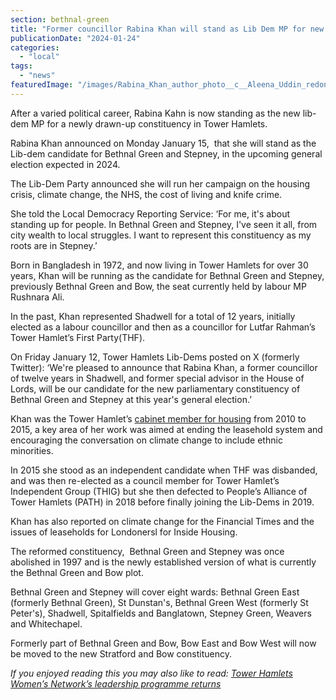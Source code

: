 ```yaml
---
section: bethnal-green
title: "Former councillor Rabina Khan will stand as Lib Dem MP for new constituency of Bethnal Green &amp; Stepney"
publicationDate: "2024-01-24"
categories: 
  - "local"
tags: 
  - "news"
featuredImage: "/images/Rabina_Khan_author_photo__c__Aleena_Uddin_redone.jpg"
---
```


After a varied political career, Rabina Kahn is now standing as the new lib-dem MP for a newly drawn-up constituency in Tower Hamlets.

Rabina Khan announced on Monday January 15,  that she will stand as the Lib-dem candidate for Bethnal Green and Stepney, in the upcoming general election expected in 2024. 

The Lib-Dem Party announced she will run her campaign on the housing crisis, climate change, the NHS, the cost of living and knife crime. 

She told the Local Democracy Reporting Service: ‘For me, it's about standing up for people. In Bethnal Green and Stepney, I've seen it all, from city wealth to local struggles. I want to represent this constituency as my roots are in Stepney.’

Born in Bangladesh in 1972, and now living in Tower Hamlets for over 30 years, Khan will be running as the candidate for Bethnal Green and Stepney, previously Bethnal Green and Bow, the seat currently held by labour MP Rushnara Ali. 

In the past, Khan represented Shadwell for a total of 12 years, initially elected as a labour councillor and then as a councillor for Lutfar Rahman’s Tower Hamlet’s First Party(THF). 

On Friday January 12, Tower Hamlets Lib-Dems posted on X (formerly Twitter): ‘We're pleased to announce that Rabina Khan, a former councillor of twelve years in Shadwell, and former special advisor in the House of Lords, will be our candidate for the new parliamentary constituency of Bethnal Green and Stepney at this year's general election.’

Khan was the Tower Hamlet’s [cabinet member for housing](https://bethnalgreenlondon.co.uk/news/housing-social-care/) from 2010 to 2015, a key area of her work was aimed at ending the leasehold system and encouraging the conversation on climate change to include ethnic minorities. 

In 2015 she stood as an independent candidate when THF was disbanded, and was then re-elected as a council member for Tower Hamlet’s Independent Group (THIG) but she then defected to People’s Alliance of Tower Hamlets (PATH) in 2018 before finally joining the Lib-Dems in 2019. 

Khan has also reported on climate change for the Financial Times and the issues of leaseholds for Londonersl for Inside Housing. 

The reformed constituency,  Bethnal Green and Stepney was once abolished in 1997 and is the newly established version of what is currently the Bethnal Green and Bow plot. 

Bethnal Green and Stepney will cover eight wards: Bethnal Green East (formerly Bethnal Green), St Dunstan's, Bethnal Green West (formerly St Peter's), Shadwell, Spitalfields and Banglatown, Stepney Green, Weavers and Whitechapel.

Formerly part of Bethnal Green and Bow, Bow East and Bow West will now be moved to the new Stratford and Bow constituency. 

_If you enjoyed reading this you may also like to read:_ [_Tower Hamlets Women’s Network’s leadership programme returns_](https://bethnalgreenlondon.co.uk/tower-hamlets-womens-network-leadership-programme/)

